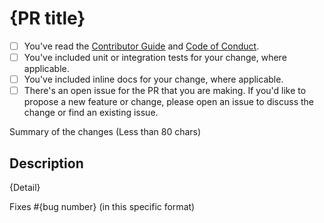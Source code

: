 # {PR title}

<!-- Thank you for submitting a pull request to our repo. -->

<!-- If this is your first PR in the ASP.NET API Versioning repo, please run through the checklist below to ensure a smooth review and merge process for your PR. -->

- [ ] You've read the [Contributor Guide](https://github.com/dotnet/aspnet-api-versioning/blob/main/CONTRIBUTING.md) and [Code of Conduct](https://dotnetfoundation.org/code-of-conduct).
- [ ] You've included unit or integration tests for your change, where applicable.
- [ ] You've included inline docs for your change, where applicable.
- [ ] There's an open issue for the PR that you are making. If you'd like to propose a new feature or change, please open an issue to discuss the change or find an existing issue.

<!-- Once all that is done, you're ready to go. Open the PR with the content below. -->

Summary of the changes (Less than 80 chars)

## Description

{Detail}

Fixes #{bug number} (in this specific format)